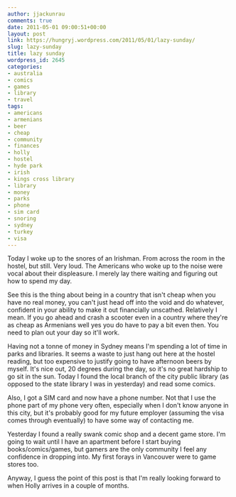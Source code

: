 ```yaml
---
author: jjackunrau
comments: true
date: 2011-05-01 09:00:51+00:00
layout: post
link: https://hungryj.wordpress.com/2011/05/01/lazy-sunday/
slug: lazy-sunday
title: lazy sunday
wordpress_id: 2645
categories:
- australia
- comics
- games
- library
- travel
tags:
- americans
- armenians
- beer
- cheap
- community
- finances
- holly
- hostel
- hyde park
- irish
- kings cross library
- library
- money
- parks
- phone
- sim card
- snoring
- sydney
- turkey
- visa
---
```


Today I woke up to the snores of an Irishman. From across the room in the hostel, but still. Very loud. The Americans who woke up to the noise were vocal about their displeasure. I merely lay there waiting and figuring out how to spend my day.

See this is the thing about being in a country that isn't cheap when you have no real money, you can't just head off into the void and do whatever, confident in your ability to make it out financially unscathed. Relatively I mean. If you go ahead and crash a scooter even in a country where they're as cheap as Armenians well yes you do have to pay a bit even then. You need to plan out your day so it'll work.

Having not a tonne of money in Sydney means I'm spending a lot of time in parks and libraries. It seems a waste to just hang out here at the hostel reading, but too expensive to justify going to have afternoon beers by myself. It's nice out, 20 degrees during the day, so it's no great hardship to go sit in the sun. Today I found the local branch of the city public library (as opposed to the state library I was in yesterday) and read some comics.

Also, I got a SIM card and now have a phone number. Not that I use the phone part of my phone very often, especially when I don't know anyone in this city, but it's probably good for my future employer (assuming the visa comes through eventually) to have some way of contacting me.

Yesterday I found a really swank comic shop and a decent game store. I'm going to wait until I have an apartment before I start buying books/comics/games, but gamers are the only community I feel any confidence in dropping into. My first forays in Vancouver were to game stores too.

Anyway, I guess the point of this post is that I'm really looking forward to when Holly arrives in a couple of months.
